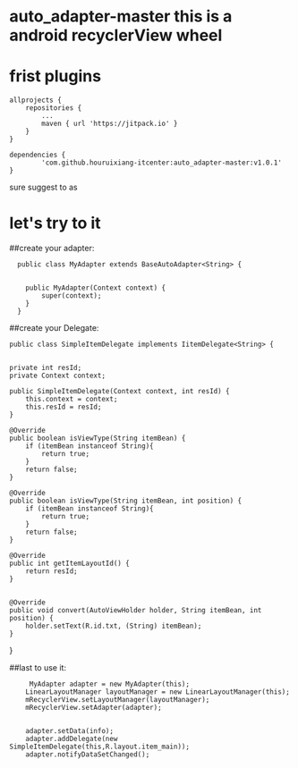 

auto_adapter-master
this is a android recyclerView wheel
============================================================================


frist  plugins
============================================================================
    allprojects {
		repositories {
			...
			maven { url 'https://jitpack.io' }
		}
	}
  
    dependencies {
	        'com.github.houruixiang-itcenter:auto_adapter-master:v1.0.1'
	}
  
  sure  suggest to  as 
  
let's  try to it
============================================================================
  
  ##create your  adapter:
 
  
      public class MyAdapter extends BaseAutoAdapter<String> {


        public MyAdapter(Context context) {
            super(context);
        }
      }
 ##create your  Delegate:

 
    public class SimpleItemDelegate implements IitemDelegate<String> {


    private int resId;
    private Context context;

    public SimpleItemDelegate(Context context, int resId) {
        this.context = context;
        this.resId = resId;
    }

    @Override
    public boolean isViewType(String itemBean) {
        if (itemBean instanceof String){
            return true;
        }
        return false;
    }

    @Override
    public boolean isViewType(String itemBean, int position) {
        if (itemBean instanceof String){
            return true;
        }
        return false;
    }

    @Override
    public int getItemLayoutId() {
        return resId;
    }


    @Override
    public void convert(AutoViewHolder holder, String itemBean, int position) {
        holder.setText(R.id.txt, (String) itemBean);
    }
}


##last to use it:


         MyAdapter adapter = new MyAdapter(this);
        LinearLayoutManager layoutManager = new LinearLayoutManager(this);
        mRecyclerView.setLayoutManager(layoutManager);
        mRecyclerView.setAdapter(adapter);
        

        adapter.setData(info);
        adapter.addDelegate(new SimpleItemDelegate(this,R.layout.item_main));
        adapter.notifyDataSetChanged();
      
      
